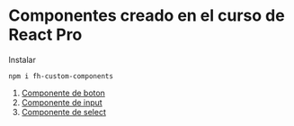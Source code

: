 # Componentes creado en el curso de React Pro

Instalar

```
npm i fh-custom-components
```

1. [Componente de boton](#boton)
2. [Componente de input](#input)
3. [Componente de select](#select)